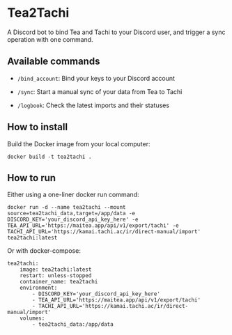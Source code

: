 # Tea2Tachi

A Discord bot to bind Tea and Tachi to your Discord user, and trigger a sync operation with one command.

## Available commands

- `/bind_account`: Bind your keys to your Discord account

- `/sync`: Start a manual sync of your data from Tea to Tachi

- `/logbook`: Check the latest imports and their statuses

## How to install

Build the Docker image from your local computer:
```
docker build -t tea2tachi .
```

## How to run

Either using a one-liner docker run command:
```
docker run -d --name tea2tachi --mount source=tea2tachi_data,target=/app/data -e DISCORD_KEY='your_discord_api_key_here' -e TEA_API_URL='https://maitea.app/api/v1/export/tachi' -e TACHI_API_URL='https://kamai.tachi.ac/ir/direct-manual/import' tea2tachi:latest
```

Or with docker-compose:
```
tea2tachi:
    image: tea2tachi:latest
    restart: unless-stopped
    container_name: tea2tachi
    environment:
        - DISCORD_KEY='your_discord_api_key_here'
        - TEA_API_URL='https://maitea.app/api/v1/export/tachi'
        - TACHI_API_URL='https://kamai.tachi.ac/ir/direct-manual/import'
    volumes:
        - tea2tachi_data:/app/data
```